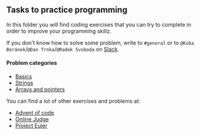 ## Tasks to practice programming
In this folder you will find coding exercises that you can try to complete in order to improve your programming skillz.

If you don't know how to solve some problem, write to `#general` or to `@Kuba Beránek`/`@Dan Trnka`/`@Radek Svoboda`
on [Slack](https://upr-vsb.slack.com).

#### Problem categories
- [Basics](basics.md)
- [Strings](strings.md)
- [Arrays and pointers](pointers.md)

You can find a lot of other exercises and problems at:
- [Advent of code](https://adventofcode.com/2018/events)
- [Online Judge](https://onlinejudge.org/index.php?option=com_onlinejudge&Itemid=8&category=3)
- [Project Euler](https://projecteuler.net/archives)
